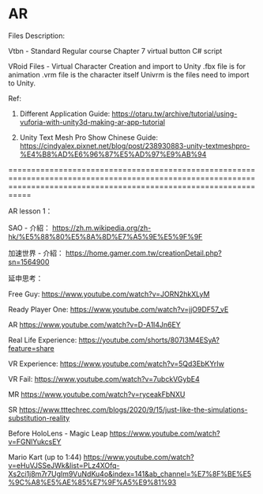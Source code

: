 # AR

Files Description:

Vtbn - Standard Regular course Chapter 7 virtual button C# script

VRoid Files - Virtual Character Creation and import to Unity
              .fbx file is for animation
              .vrm file is the character itself
              Univrm is the files need to import to Unity.
              
             
Ref:

1. Different Application Guide:
https://otaru.tw/archive/tutorial/using-vuforia-with-unity3d-making-ar-app-tutorial

2. Unity Text Mesh Pro Show Chinese Guide:
https://cindyalex.pixnet.net/blog/post/238930883-unity-textmeshpro-%E4%B8%AD%E6%96%87%E5%AD%97%E9%AB%94

=======================================================================================================================================================================

AR lesson 1：

SAO - 介紹：
https://zh.m.wikipedia.org/zh-hk/%E5%88%80%E5%8A%8D%E7%A5%9E%E5%9F%9F

加速世界 - 介紹：
https://home.gamer.com.tw/creationDetail.php?sn=1564900

延申思考：

Free Guy: 
https://www.youtube.com/watch?v=JORN2hkXLyM

Ready Player One: 
https://www.youtube.com/watch?v=jjO9DF57_vE

AR
https://www.youtube.com/watch?v=D-A1l4Jn6EY

Real Life Experience: https://youtube.com/shorts/807I3M4ESyA?feature=share

VR Experience: https://www.youtube.com/watch?v=5Qd3EbKYrIw

VR Fail: https://www.youtube.com/watch?v=7ubckVGybE4

MR
https://www.youtube.com/watch?v=ryceakFbNXU

SR
https://www.tttechrec.com/blogs/2020/9/15/just-like-the-simulations-substitution-reality

Before HoloLens - Magic Leap
https://www.youtube.com/watch?v=FGNlYukcsEY


Mario Kart (up to 1:44)
https://www.youtube.com/watch?v=eHuVJSSeJWk&list=PLz4XOfq-Xs2ci1j8m7r7UgIm9VuNdKu4o&index=141&ab_channel=%E7%8F%BE%E5%9C%A8%E5%AE%85%E7%9F%A5%E9%81%93
